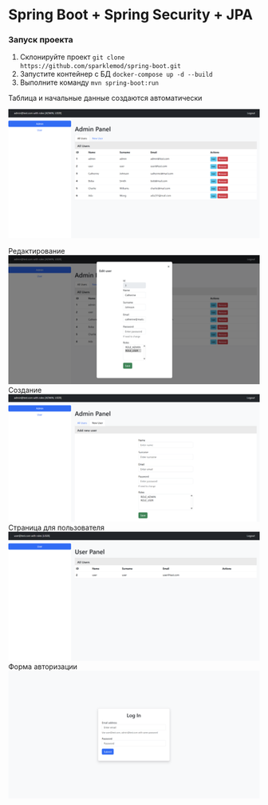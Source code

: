 # Spring Boot + Spring Security + JPA

### Запуск проекта
1. Склонируйте проект `git clone https://github.com/sparklemod/spring-boot.git`
2. Запустите контейнер с БД `docker-compose up -d --build`
3. Выполните команду `mvn spring-boot:run`

Таблица и начальные данные создаются автоматически

![ALT TEXT](samples/main.png)

Редактирование
![ALT TEXT](samples/edit.png)
Создание
![ALT TEXT](samples/create.png)
Страница для пользователя
![ALT TEXT](samples/user.png)
Форма авторизации
![ALT TEXT](samples/login.png)
